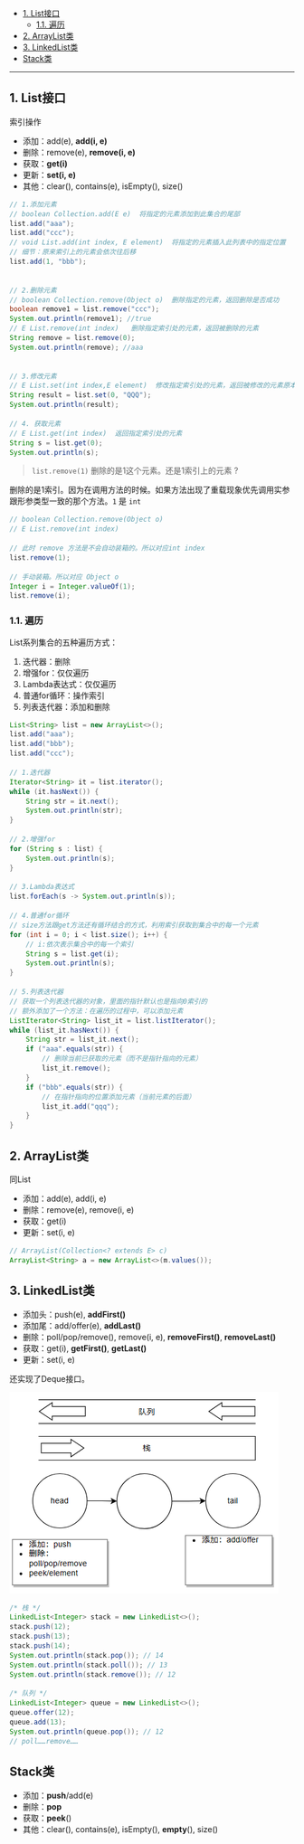 - [1. List接口](#1-list接口)
  - [1.1. 遍历](#11-遍历)
- [2. ArrayList类](#2-arraylist类)
- [3. LinkedList类](#3-linkedlist类)
- [Stack类](#stack类)


---

## 1. List接口


索引操作
- 添加：add(e), **add(i, e)**
- 删除：remove(e), **remove(i, e)**
- 获取：**get(i)**
- 更新：**set(i, e)**
- 其他：clear(), contains(e), isEmpty(), size()

```java
// 1.添加元素
// boolean Collection.add(E e)  将指定的元素添加到此集合的尾部
list.add("aaa");
list.add("ccc");
// void List.add(int index, E element)  将指定的元素插入此列表中的指定位置
// 细节：原来索引上的元素会依次往后移
list.add(1, "bbb");


// 2.删除元素
// boolean Collection.remove(Object o)  删除指定的元素，返回删除是否成功
boolean remove1 = list.remove("ccc");
System.out.println(remove1); //true
// E List.remove(int index)   删除指定索引处的元素，返回被删除的元素
String remove = list.remove(0);
System.out.println(remove); //aaa


// 3.修改元素
// E List.set(int index,E element)  修改指定索引处的元素，返回被修改的元素原本的值
String result = list.set(0, "QQQ");
System.out.println(result);

// 4. 获取元素
// E List.get(int index)  返回指定索引处的元素
String s = list.get(0);
System.out.println(s);
```

> `list.remove(1)` 删除的是1这个元素。还是1索引上的元素 ? 

删除的是1索引。因为在调用方法的时候。如果方法出现了重载现象优先调用实参跟形参类型一致的那个方法。`1` 是 `int`

```java
// boolean Collection.remove(Object o)
// E List.remove(int index)

// 此时 remove 方法是不会自动装箱的。所以对应int index
list.remove(1);

// 手动装箱。所以对应 Object o
Integer i = Integer.valueOf(1);
list.remove(i);
```

### 1.1. 遍历
List系列集合的五种遍历方式：
1. 迭代器：删除
2. 增强for：仅仅遍历
3. Lambda表达式：仅仅遍历
4. 普通for循环：操作索引
5. 列表迭代器：添加和删除

```java
List<String> list = new ArrayList<>();
list.add("aaa");
list.add("bbb");
list.add("ccc");

// 1.迭代器
Iterator<String> it = list.iterator();
while (it.hasNext()) {
    String str = it.next();
    System.out.println(str);
}

// 2.增强for
for (String s : list) {
    System.out.println(s);
}

// 3.Lambda表达式
list.forEach(s -> System.out.println(s));

// 4.普通for循环
// size方法跟get方法还有循环结合的方式，利用索引获取到集合中的每一个元素
for (int i = 0; i < list.size(); i++) {
    // i:依次表示集合中的每一个索引
    String s = list.get(i);
    System.out.println(s);
}

// 5.列表迭代器
// 获取一个列表迭代器的对象，里面的指针默认也是指向0索引的
// 额外添加了一个方法：在遍历的过程中，可以添加元素
ListIterator<String> list_it = list.listIterator();
while (list_it.hasNext()) {
    String str = list_it.next();
    if ("aaa".equals(str)) {
        // 删除当前已获取的元素（而不是指针指向的元素）
        list_it.remove();
    }
    if ("bbb".equals(str)) {
        // 在指针指向的位置添加元素（当前元素的后面）
        list_it.add("qqq");
    }
}
```

## 2. ArrayList类

同List
- 添加：add(e), add(i, e)
- 删除：remove(e), remove(i, e)
- 获取：get(i)
- 更新：set(i, e)
```java
// ArrayList(Collection<? extends E> c)
ArrayList<String> a = new ArrayList<>(m.values());
```


## 3. LinkedList类

- 添加头：push(e), **addFirst()**
- 添加尾：add/offer(e), **addLast()**
- 删除：poll/pop/remove(), remove(i, e), **removeFirst()**, **removeLast()**
- 获取：get(i), **getFirst()**, **getLast()**
- 更新：set(i, e)

还实现了Deque接口。

![alt text](../../../images/image-16.png)

```java
/* 栈 */
LinkedList<Integer> stack = new LinkedList<>();
stack.push(12);
stack.push(13);
stack.push(14);
System.out.println(stack.pop()); // 14
System.out.println(stack.poll()); // 13
System.out.println(stack.remove()); // 12

/* 队列 */
LinkedList<Integer> queue = new LinkedList<>();
queue.offer(12);
queue.add(13);
System.out.println(queue.pop()); // 12
// poll……remove……
```
## Stack类
- 添加：**push**/add(e)
- 删除：**pop**
- 获取：**peek**()
- 其他：clear(), contains(e), isEmpty(), **empty**(), size()